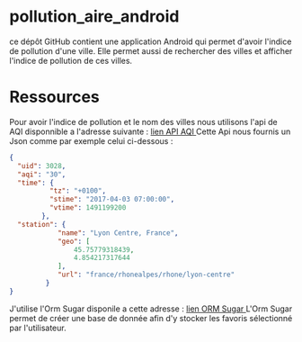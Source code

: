 # pollution_aire_android

ce dépôt GitHub contient une application Android qui permet d'avoir l'indice de pollution d'une ville.
Elle permet aussi de rechercher des villes et afficher l'indice de pollution de ces villes.


# Ressources 
Pour avoir l'indice de pollution et le nom des villes nous utilisons l'api de AQI disponnible a l'adresse suivante :
<a href="http://aqicn.org/json-api/doc/#api-_"> lien  API AQI </a> 
Cette Api nous fournis un Json comme par exemple celui ci-dessous : 
``` json
{
  "uid": 3028,
  "aqi": "30",
  "time": {
          "tz": "+0100",
          "stime": "2017-04-03 07:00:00",
          "vtime": 1491199200
        },
  "station": {
            "name": "Lyon Centre, France",
            "geo": [
                45.75779318439,
                4.854217317644
            ],
            "url": "france/rhonealpes/rhone/lyon-centre"
         }
}
```
 
 
 J'utilise l'Orm Sugar disponile a cette adresse : <a href="https://github.com/satyan/sugar/blob/master/README.md"> lien ORM Sugar </a>
 L'Orm Sugar permet de créer une base de donnée afin d'y stocker les favoris sélectionné par l'utilisateur.
 
    
